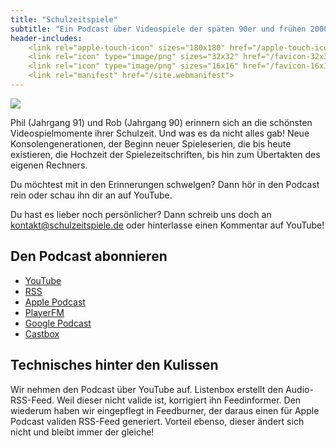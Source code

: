```yaml
---
title: "Schulzeitspiele"
subtitle: "Ein Podcast über Videospiele der späten 90er und frühen 2000er"
header-includes:
    <link rel="apple-touch-icon" sizes="180x180" href="/apple-touch-icon.png">
    <link rel="icon" type="image/png" sizes="32x32" href="/favicon-32x32.png">
    <link rel="icon" type="image/png" sizes="16x16" href="/favicon-16x16.png">
    <link rel="manifest" href="/site.webmanifest">
---
```


![](https://www.wisst-ihr-noch.de/wp-content/uploads/2021/05/b-die-schlechtesten-videospiele-aller-zeiten-scaled.jpg)

Phil (Jahrgang 91) und Rob (Jahrgang 90) erinnern sich an die schönsten Videospielmomente ihrer Schulzeit. Und was es da nicht alles gab! Neue Konsolengenerationen, der Beginn neuer Spieleserien, die bis heute existieren, die Hochzeit der Spielezeitschriften, bis hin zum Übertakten des eigenen Rechners.

Du möchtest mit in den Erinnerungen schwelgen? Dann hör in den Podcast rein oder schau ihn dir an auf YouTube.

Du hast es lieber noch persönlicher? Dann schreib uns doch an kontakt@schulzeitspiele.de oder hinterlasse einen Kommentar auf YouTube!

## Den Podcast abonnieren

- [YouTube](https://www.youtube.com/channel/UCPfUVJfYnsnr31DPQ3EkOow)
- [RSS](http://feeds.feedburner.com/Schulzeitspiele)
- [Apple Podcast](https://podcasts.apple.com/us/podcast/schulzeitspiele/id1610604243)
- [PlayerFM](https://player.fm/series/series-3317790)
- [Google Podcast](https://podcasts.google.com/feed/aHR0cHM6Ly9mZWVkcy5mZWVkYnVybmVyLmNvbS9TY2h1bHplaXRzcGllbGU)
- [Castbox](https://castbox.fm/channel/Schulzeitspiele-id4799280?country=gb)

## Technisches hinter den Kulissen

Wir nehmen den Podcast über YouTube auf. Listenbox erstellt den Audio-RSS-Feed. Weil dieser nicht valide ist, korrigiert ihn Feedinformer. Den wiederum haben wir eingepflegt in Feedburner, der daraus einen für Apple Podcast validen RSS-Feed generiert. Vorteil ebenso, dieser ändert sich nicht und bleibt immer der gleiche!